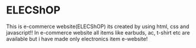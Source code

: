 # ELECShOP
This is e-commerce website(ELECShOP) its created by using html,  css and javascript!! In e-commerce website all items like earbuds, ac, t-shirt etc are available but i have made only electronics item e-website!
